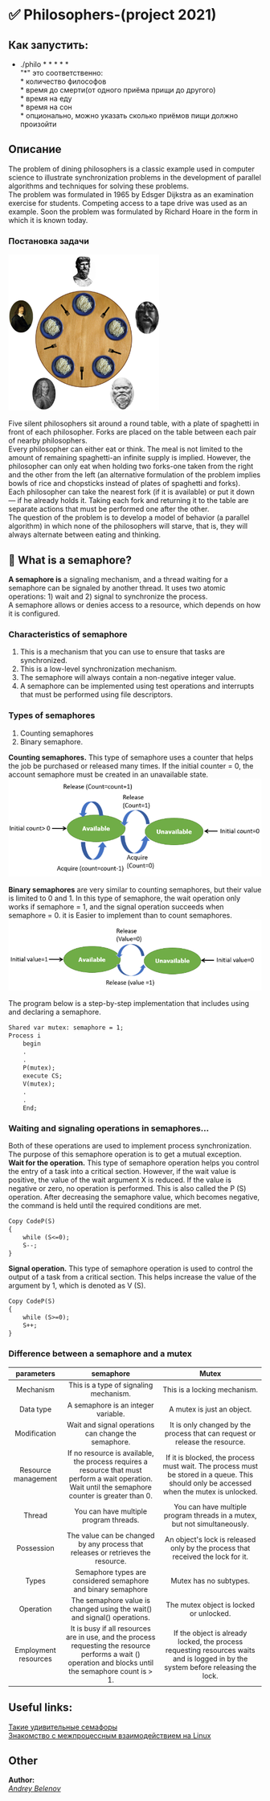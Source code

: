# :white_check_mark: Philosophers-(project 2021)

## Как запустить:
* ./philo * * * * * <br>
"*" это соответственно: <br>
\* количество философов <br>
\* время до смерти(от одного приёма прищи до другого) <br>
\* время на еду <br>
\* время на сон <br>
\* опционально, можно указать сколько приёмов пищи должно произойти <br>

## Описание
The problem of dining philosophers is a classic example used in computer science to illustrate synchronization problems in the development of parallel algorithms and techniques for solving these problems.  
The problem was formulated in 1965 by Edsger Dijkstra as an examination exercise for students. Competing access to a tape drive was used as an example. Soon the problem was formulated by Richard Hoare in the form in which it is known today.  
### Постановка задачи
<img src="https://github.com/markveligod/philosophers-/raw/master/img/1.png" width="300">  
  
Five silent philosophers sit around a round table, with a plate of spaghetti in front of each philosopher. Forks are placed on the table between each pair of nearby philosophers.  
Every philosopher can either eat or think. The meal is not limited to the amount of remaining spaghetti-an infinite supply is implied. However, the philosopher can only eat when holding two forks-one taken from the right and the other from the left (an alternative formulation of the problem implies bowls of rice and chopsticks instead of plates of spaghetti and forks).  
Each philosopher can take the nearest fork (if it is available) or put it down — if he already holds it. Taking each fork and returning it to the table are separate actions that must be performed one after the other.  
The question of the problem is to develop a model of behavior (a parallel algorithm) in which none of the philosophers will starve, that is, they will always alternate between eating and thinking.  
  
## :page_facing_up: What is a semaphore?
**A semaphore is** a signaling mechanism, and a thread waiting for a semaphore can be signaled by another thread. It uses two atomic operations: 1) wait and 2) signal to synchronize the process.  
A semaphore allows or denies access to a resource, which depends on how it is configured.  
  
### Characteristics of semaphore
1. This is a mechanism that you can use to ensure that tasks are synchronized.
2. This is a low-level synchronization mechanism.
3. The semaphore will always contain a non-negative integer value.
4. A semaphore can be implemented using test operations and interrupts that must be performed using file descriptors.  
  
### Types of semaphores
1. Counting semaphores
1. Binary semaphore.
  
**Counting semaphores.** This type of semaphore uses a counter that helps the job be purchased or released many times. If the initial counter = 0, the account semaphore must be created in an unavailable state.  
![](https://github.com/markveligod/philosophers-/raw/master/img/2.png)  
  
**Binary semaphores** are very similar to counting semaphores, but their value is limited to 0 and 1. In this type of semaphore, the wait operation only works if semaphore = 1, and the signal operation succeeds when semaphore = 0. it is Easier to implement than to count semaphores.  
![](https://github.com/markveligod/philosophers-/raw/master/img/3.png)  
  
The program below is a step-by-step implementation that includes using and declaring a semaphore.  
```
Shared var mutex: semaphore = 1;
Process i
    begin
    .
    .
    P(mutex);
    execute CS;
    V(mutex);
    .
    .
    End;
```
### Waiting and signaling operations in semaphores...
Both of these operations are used to implement process synchronization. The purpose of this semaphore operation is to get a mutual exception.  
**Wait for the operation.** This type of semaphore operation helps you control the entry of a task into a critical section. However, if the wait value is positive, the value of the wait argument X is reduced. If the value is negative or zero, no operation is performed. This is also called the P (S) operation. After decreasing the semaphore value, which becomes negative, the command is held until the required conditions are met.  
```
Copy CodeP(S)
{ 
    while (S<=0);
    S--;
}
```
  
**Signal operation.** This type of semaphore operation is used to control the output of a task from a critical section. This helps increase the value of the argument by 1, which is denoted as V (S).  
```
Copy CodeP(S)
{ 
    while (S>=0);
    S++;
}
```  
### Difference between a semaphore and a mutex
|parameters|semaphore|Mutex|
|:--------:|:-------:|:---:|
|Mechanism|This is a type of signaling mechanism.|This is a locking mechanism.|
|Data type|A semaphore is an integer variable.|A mutex is just an object.|
|Modification|Wait and signal operations can change the semaphore.|It is only changed by the process that can request or release the resource.|
|Resource management|If no resource is available, the process requires a resource that must perform a wait operation. Wait until the semaphore counter is greater than 0.|If it is blocked, the process must wait. The process must be stored in a queue. This should only be accessed when the mutex is unlocked.|
|Thread|You can have multiple program threads.|You can have multiple program threads in a mutex, but not simultaneously.|
|Possession|The value can be changed by any process that releases or retrieves the resource.|An object's lock is released only by the process that received the lock for it.|  
|Types|Semaphore types are considered semaphore and binary semaphore|Mutex has no subtypes.|
|Operation|The semaphore value is changed using the wait() and signal() operations.|The mutex object is locked or unlocked.|
|Employment resources|It is busy if all resources are in use, and the process requesting the resource performs a wait () operation and blocks until the semaphore count is > 1.|If the object is already locked, the process requesting resources waits and is logged in by the system before releasing the lock.|

## Useful links:
[Такие удивительные семафоры](https://habr.com/ru/post/261273/)  
[Знакомство с межпроцессным взаимодействием на Linux](https://habr.com/ru/post/122108/)  
  
## Other
**Author:**  
*[Andrey Belenov](https://github.com/luchikAR)*
